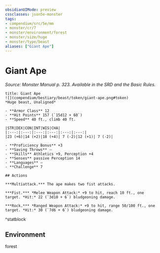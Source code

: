 ```yaml
---
obsidianUIMode: preview
cssclasses: json5e-monster
tags:
- compendium/src/5e/mm
- monster/cr/7
- monster/environment/forest
- monster/size/huge
- monster/type/beast
aliases: ["Giant Ape"]
---
```

# Giant Ape
*Source: Monster Manual p. 323. Available in the SRD and the Basic Rules.*  

```ad-statblock
title: Giant Ape
![](compendium/bestiary/beast/token/giant-ape.png#token)
*Huge beast, Unaligned*

- **Armor Class** 12 
- **Hit Points** 157 (`15d12 + 60`)
- **Speed** 40 ft., climb 40 ft.

|STR|DEX|CON|INT|WIS|CHA|
|:---:|:---:|:---:|:---:|:---:|:---:|
|23 (+6)|14 (+2)|18 (+4)| 7 (-2)|12 (+1)| 7 (-2)|

- **Proficiency Bonus** +3
- **Saving Throws** ⏤
- **Skills** Athletics +9, Perception +4
- **Senses** passive Perception 14
- **Languages** —
- **Challenge** 7

## Actions

***Multiattack.*** The ape makes two fist attacks.

***Fist.*** *Melee Weapon Attack:* +9 to hit, reach 10 ft., one target. *Hit:* 22 (`3d10 + 6`) bludgeoning damage.

***Rock.*** *Ranged Weapon Attack:* +9 to hit, range 50/100 ft., one target. *Hit:* 30 (`7d6 + 6`) bludgeoning damage.
```
^statblock

## Environment

forest